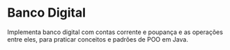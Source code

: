 # Banco Digital
Implementa banco digital com contas corrente e poupança e as operações entre eles, para praticar conceitos e padrões de POO em Java.
